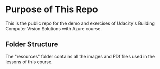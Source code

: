 # Purpose of This Repo

This is the public repo for the demo and exercises of Udacity's Building Computer Vision Solutions with Azure course. 

## Folder Structure

The "resources" folder contains all the images and PDf files used in the lessons of this course.

